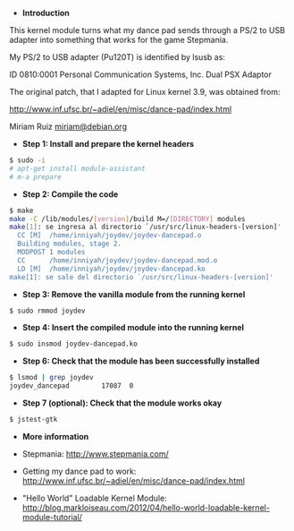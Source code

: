 * **Introduction**

This kernel module turns what my dance pad sends through a PS/2 to USB adapter into something that works for the game Stepmania.

My PS/2 to USB adapter (Pu120T) is identified by lsusb as:

ID 0810:0001 Personal Communication Systems, Inc. Dual PSX Adaptor

The original patch, that I adapted for Linux kernel 3.9, was obtained from:

http://www.inf.ufsc.br/~adiel/en/misc/dance-pad/index.html

Miriam Ruiz <miriam@debian.org>


* **Step 1: Install and prepare the kernel headers**

```sh
$ sudo -i
# apt-get install module-assistant
# m-a prepare
```

* **Step 2: Compile the code**

```sh
$ make
make -C /lib/modules/[version]/build M=/[DIRECTORY] modules
make[1]: se ingresa al directorio `/usr/src/linux-headers-[version]'
  CC [M]  /home/inniyah/joydev/joydev-dancepad.o
  Building modules, stage 2.
  MODPOST 1 modules
  CC      /home/inniyah/joydev/joydev-dancepad.mod.o
  LD [M]  /home/inniyah/joydev/joydev-dancepad.ko
make[1]: se sale del directorio `/usr/src/linux-headers-[version]'
```

* **Step 3: Remove the vanilla module from the running kernel**

```sh
$ sudo rmmod joydev
```

* **Step 4: Insert the compiled module into the running kernel**

```sh
$ sudo insmod joydev-dancepad.ko
```

* **Step 6: Check that the module has been successfully installed**

```sh
$ lsmod | grep joydev
joydev_dancepad        17087  0 
```

* **Step 7 (optional): Check that the module works okay**

```sh
$ jstest-gtk 
```

* **More information**

 - Stepmania: http://www.stepmania.com/

 - Getting my dance pad to work: http://www.inf.ufsc.br/~adiel/en/misc/dance-pad/index.html

 - "Hello World" Loadable Kernel Module: http://blog.markloiseau.com/2012/04/hello-world-loadable-kernel-module-tutorial/
